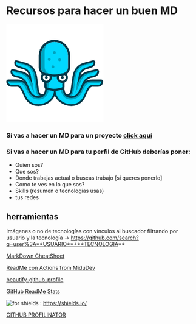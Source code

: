 # Recursos para hacer un buen MD

![pulpito](./assets/pulpito.png)

### Si vas a hacer un MD para un proyecto [click aquí](https://docs.github.com/es/repositories/managing-your-repositorys-settings-and-features/customizing-your-repository/about-readmes)

### Si vas a hacer un MD para tu perfil de GitHub deberías poner:

- Quien sos?
- Que sos?
- Donde trabajas actual o buscas trabajo [si queres ponerlo]
- Como te ves en lo que sos?
- Skills (resumen o tecnologías usas)
- tus redes

## herramientas

Imágenes o no de tecnologías con vínculos al buscador filtrando por usuario y la tecnología -> https://github.com/search?q=user%3A**USUARIO**+**TECNOLOGIA**

[MarkDown CheatSheet](https://www.markdownguide.org/cheat-sheet/)

[ReadMe con Actions from MiduDev](https://www.youtube.com/watch?v=1eEnboVooiY)

[beautify-github-profile](https://github.com/rzashakeri/beautify-github-profile)

[GitHub ReadMe Stats](https://github.com/anuraghazra/github-readme-stats)

![for shields](https://img.shields.io/badge/To_make-Shields-purple) : https://shields.io/

[GITHUB PROFILINATOR](https://profilinator.rishav.dev/)
